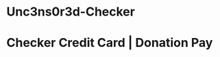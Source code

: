 # Unc3ns0r3d-Checker

Checker Credit Card | Donation Pay
======================================================
